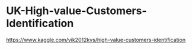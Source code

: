 # UK-High-value-Customers-Identification
https://www.kaggle.com/vik2012kvs/high-value-customers-identification
